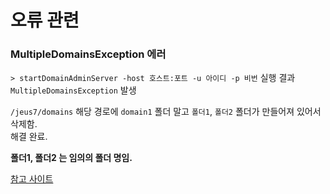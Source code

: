 # 오류 관련


### MultipleDomainsException 에러

`> startDomainAdminServer -host 호스트:포트 -u 아이디 -p 비번` 실행 결과 `MultipleDomainsException` 발생

`/jeus7/domains` 해당 경로에 `domain1` 폴더 말고 `폴더1`, `폴더2` 폴더가 만들어져 있어서 삭제함.  
해결 완료.  

**폴더1, 폴더2 는 임의의 폴더 명임.**

[참고 사이트](http://itstory07.tistory.com/557)
